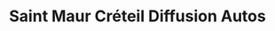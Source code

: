 ---
title: "Saint Maur Créteil Diffusion Autos"
url: /saint-maur-des-fosses/saint-maur-creteil-diffusion-autos/
shop: Autohaus
---